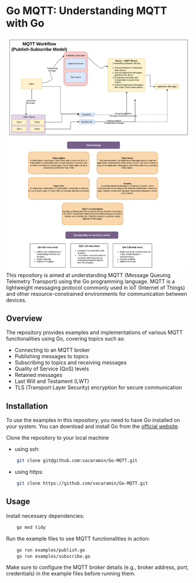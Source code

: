
# Go MQTT: Understanding MQTT with Go
![MTQQ Understanding](./Public/MTQQ-Understandin.png)
This repository is aimed at understanding MQTT (Message Queuing Telemetry Transport) using the Go programming language. MQTT is a lightweight messaging protocol commonly used in IoT (Internet of Things) and other resource-constrained environments for communication between devices.

## Overview

The repository provides examples and implementations of various MQTT functionalities using Go, covering topics such as:

- Connecting to an MQTT broker
- Publishing messages to topics
- Subscribing to topics and receiving messages
- Quality of Service (QoS) levels
- Retained messages
- Last Will and Testament (LWT)
- TLS (Transport Layer Security) encryption for secure communication

## Installation

To use the examples in this repository, you need to have Go installed on your system. You can download and install Go from the [official website](https://golang.org/).

Clone the repository to your local machine
- using ssh:

```bash
    git clone git@github.com:vacaramin/Go-MQTT.git
```

- using https:

```bash
    git clone https://github.com/vacaramin/Go-MQTT.git
```
## Usage
Install necessary dependencies:
```bash
    go mod tidy
```

Run the example files to see MQTT functionalities in action:
```bash
    go run examples/publish.go
    go run examples/subscribe.go
```
Make sure to configure the MQTT broker details (e.g., broker address, port, credentials) in the example files before running them.
